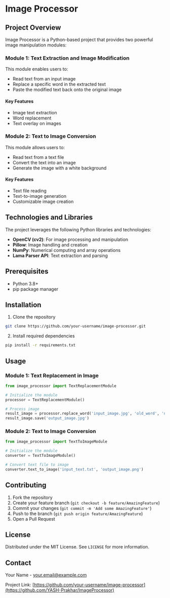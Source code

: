 # Image Processor 

## Project Overview
Image Processor is a Python-based project that provides two powerful image manipulation modules:

### Module 1: Text Extraction and Image Modification
This module enables users to:
- Read text from an input image
- Replace a specific word in the extracted text
- Paste the modified text back onto the original image

#### Key Features
- Image text extraction
- Word replacement
- Text overlay on images

### Module 2: Text to Image Conversion
This module allows users to:
- Read text from a text file
- Convert the text into an image
- Generate the image with a white background

#### Key Features
- Text file reading
- Text-to-image generation
- Customizable image creation

## Technologies and Libraries
The project leverages the following Python libraries and technologies:

- **OpenCV (cv2)**: For image processing and manipulation
- **Pillow**: Image handling and creation
- **NumPy**: Numerical computing and array operations
- **Lama Parser API**: Text extraction and parsing

## Prerequisites
- Python 3.8+
- pip package manager

## Installation
1. Clone the repository
```bash
git clone https://github.com/your-username/image-processor.git
```

2. Install required dependencies
```bash
pip install -r requirements.txt
```

## Usage

### Module 1: Text Replacement in Image
```python
from image_processor import TextReplacementModule

# Initialize the module
processor = TextReplacementModule()

# Process image
result_image = processor.replace_word('input_image.jpg', 'old_word', 'new_word')
result_image.save('output_image.jpg')
```

### Module 2: Text to Image Conversion
```python
from image_processor import TextToImageModule

# Initialize the module
converter = TextToImageModule()

# Convert text file to image
converter.text_to_image('input_text.txt', 'output_image.png')
```

## Contributing
1. Fork the repository
2. Create your feature branch (`git checkout -b feature/AmazingFeature`)
3. Commit your changes (`git commit -m 'Add some AmazingFeature'`)
4. Push to the branch (`git push origin feature/AmazingFeature`)
5. Open a Pull Request

## License
Distributed under the MIT License. See `LICENSE` for more information.

## Contact
Your Name - your.email@example.com

Project Link: [https://github.com/your-username/image-processor](https://github.com/YASH-Prakhar/ImageProcessor)
